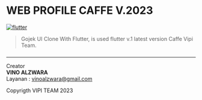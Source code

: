 # WEB PROFILE CAFFE V.2023
[![flutter][]][web flutter] <br>
> Gojek UI Clone With Flutter, is used flutter v.1
 latest version Caffe Vipi Team.<H3>



---

Creator  
**VINO ALZWARA** <br>
Layanan : vinoalzwara@gmail.com


[flutter]: [https://cdn.pixabay.com/photo/2017/08/05/11/16/logo-2582748_640.png](https://img.freepik.com/premium-vector/html-5-minimal-flat-logo-design_582637-694.jpg?w=2000)
[web flutter]: https://flutter.dev

Copyrigth VIPI TEAM 2023
